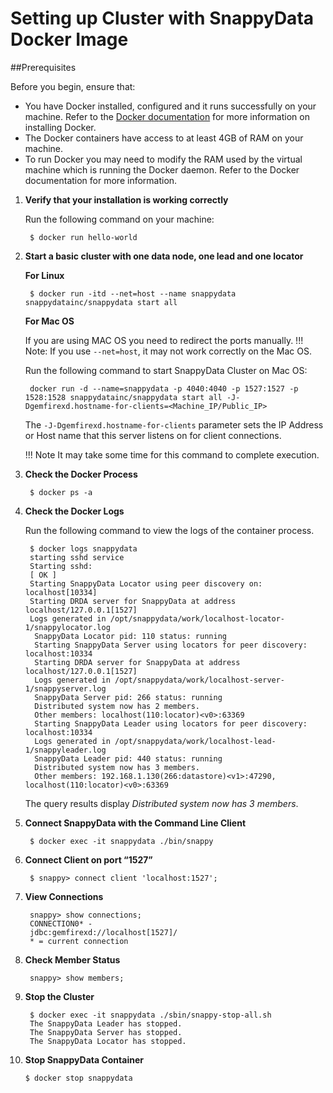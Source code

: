 # Setting up Cluster with SnappyData Docker Image
##Prerequisites

Before you begin, ensure that:
* You have Docker installed, configured and it runs successfully on your machine. Refer to the [Docker documentation](http://docs.docker.com/installation) for more information on installing Docker.
* The Docker containers have access to at least 4GB of RAM on your machine.
* To run Docker you may need to modify the RAM used by the virtual machine which is running the Docker daemon. Refer to the Docker documentation for more information.

1. **Verify that your installation is working correctly**

	Run the following command on your machine:
    
	 	$ docker run hello-world

2. **Start a basic cluster with one data node, one lead and one locator**

 	**For Linux**
	
 		$ docker run -itd --net=host --name snappydata snappydatainc/snappydata start all
 	
 	**For Mac OS**

 	If you are using MAC OS you need to redirect the ports manually.
 	!!! Note: 
    	If you use `--net=host`, it may not work correctly on the Mac OS.

 	Run the following command to start SnappyData Cluster on Mac OS:

 	 	docker run -d --name=snappydata -p 4040:4040 -p 1527:1527 -p 1528:1528 snappydatainc/snappydata start all -J-Dgemfirexd.hostname-for-clients=<Machine_IP/Public_IP>
 	
    
 	The `-J-Dgemfirexd.hostname-for-clients` parameter sets the IP Address or Host name that this server listens on for client connections.

 	!!! Note
    	It may take some time for this command to complete execution.</Note>

3. **Check the Docker Process**

 	 	$ docker ps -a
	
4. **Check the Docker Logs**

 	Run the following command to view the logs of the container process.
	 
	 	$ docker logs snappydata
        starting sshd service
        Starting sshd:
        [ OK ]
        Starting SnappyData Locator using peer discovery on: localhost[10334]
        Starting DRDA server for SnappyData at address localhost/127.0.0.1[1527]
        Logs generated in /opt/snappydata/work/localhost-locator-1/snappylocator.log
         SnappyData Locator pid: 110 status: running
         Starting SnappyData Server using locators for peer discovery: localhost:10334
         Starting DRDA server for SnappyData at address localhost/127.0.0.1[1527]
         Logs generated in /opt/snappydata/work/localhost-server-1/snappyserver.log
         SnappyData Server pid: 266 status: running
         Distributed system now has 2 members.
         Other members: localhost(110:locator)<v0>:63369
         Starting SnappyData Leader using locators for peer discovery: localhost:10334
         Logs generated in /opt/snappydata/work/localhost-lead-1/snappyleader.log
         SnappyData Leader pid: 440 status: running
         Distributed system now has 3 members.
         Other members: 192.168.1.130(266:datastore)<v1>:47290, localhost(110:locator)<v0>:63369
 	
    The query results display *Distributed system now has 3 members*.

5. **Connect SnappyData with the Command Line Client**

		$ docker exec -it snappydata ./bin/snappy
 
6. **Connect Client on port “1527”**

	 	$ snappy> connect client 'localhost:1527';

7. **View Connections**

	 	snappy> show connections;
 		CONNECTION0* -
  		jdbc:gemfirexd://localhost[1527]/
 		* = current connection
    
8. **Check Member Status**

 		snappy> show members;
 	
9. **Stop the Cluster**

 	 	$ docker exec -it snappydata ./sbin/snappy-stop-all.sh
 		The SnappyData Leader has stopped.
 		The SnappyData Server has stopped.
 		The SnappyData Locator has stopped.
 	
10. **Stop SnappyData Container**

 	 	$ docker stop snappydata
 	
